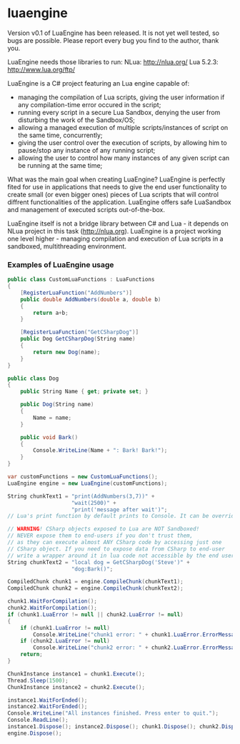 # luaengine

Version v0.1 of LuaEngine has been released. It is not yet well tested, so bugs are possible. Please report every bug you find to the author, thank you.

LuaEngine needs those libraries to run:
NLua: http://nlua.org/
Lua 5.2.3: http://www.lua.org/ftp/

LuaEngine is a C# project featuring an Lua engine capable of:
- managing the compilation of Lua scripts, giving the user information if any compilation-time error occured in the script;
- running every script in a secure Lua Sandbox, denying the user from disturbing the work of the Sandbox/OS;
- allowing a managed execution of multiple scripts/instances of script on the same time, concurrently;
- giving the user control over the execution of scripts, by allowing him to pause/stop any instance of any running script;
- allowing the user to control how many instances of any given script can be running at the same time;

What was the main goal when creating LuaEngine?
LuaEngine is perfectly fited for use in applications that needs to give the end user functionality to create small (or even bigger ones) pieces of Lua scripts that will control diffrent functionalities of the application. LuaEngine offers safe LuaSandbox and management of executed scripts out-of-the-box.

LuaEngine itself is not a bridge library between C# and Lua - it depends on NLua project in this task (http://nlua.org). LuaEngine is a project working one level higher - managing compilation and execution of Lua scripts in a sandboxed, multithreading environment.

### Examples of LuaEngine usage

```C#
public class CustomLuaFunctions : LuaFunctions
{
    [RegisterLuaFunction("AddNumbers")]
    public double AddNumbers(double a, double b)
    {
        return a+b;
    }

    [RegisterLuaFunction("GetCSharpDog")]
    public Dog GetCSharpDog(String name)
    {
        return new Dog(name);
    }
}
```

```C#
public class Dog
{
    public String Name { get; private set; }

    public Dog(String name)
    {
        Name = name;
    }

    public void Bark()
    {
        Console.WriteLine(Name + ": Bark! Bark!");
    }
}
```

```C#
var customFunctions = new CustomLuaFunctions();
LuaEngine engine = new LuaEngine(customFunctions);

String chunkText1 = "print(AddNumbers(3,7))" + 
                    "wait(2500)" +
                    "print('message after wait')";
// Lua's print function by default prints to Console. It can be overridden.

// WARNING! CSharp objects exposed to Lua are NOT Sandboxed!
// NEVER expose them to end-users if you don't trust them,
// as they can execute almost ANY CSharp code by accessing just one
// CSharp object. If you need to expose data from CSharp to end-user
// write a wrapper around it in lua code not accessible by the end user.
String chunkText2 = "local dog = GetCSharpDog('Steve')" +
                    "dog:Bark()";

CompiledChunk chunk1 = engine.CompileChunk(chunkText1);
CompiledChunk chunk2 = engine.CompileChunk(chunkText2);

chunk1.WaitForCompilation();
chunk2.WaitForCompilation();
if (chunk1.LuaError != null || chunk2.LuaError != null)
{
    if (chunk1.LuaError != null)
        Console.WriteLine("chunk1 error: " + chunk1.LuaError.ErrorMessage);
    if (chunk2.LuaError != null)
        Console.WriteLine("chunk2 error: " + chunk2.LuaError.ErrorMessage);
    return;
}

ChunkInstance instance1 = chunk1.Execute();
Thread.Sleep(1500);
ChunkInstance instance2 = chunk2.Execute();

instance1.WaitForEnded();
instance2.WaitForEnded();
Console.WriteLine("All instances finished. Press enter to quit.");
Console.ReadLine();
instance1.Dispose(); instance2.Dispose(); chunk1.Dispose(); chunk2.Dispose();
engine.Dispose();
```
